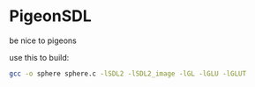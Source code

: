 # PigeonSDL

be nice to pigeons


use this to build:
```bash
gcc -o sphere sphere.c -lSDL2 -lSDL2_image -lGL -lGLU -lGLUT
```
